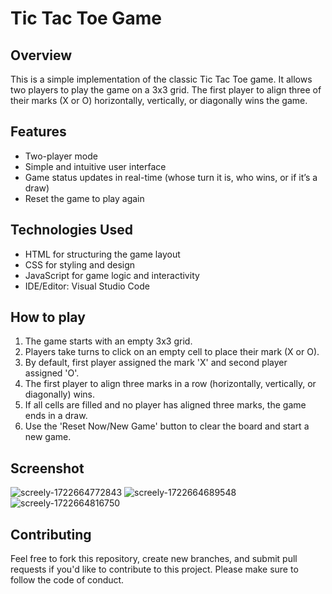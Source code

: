 # Tic Tac Toe Game

## Overview
This is a simple implementation of the classic Tic Tac Toe game. It allows two players to play the game on a 3x3 grid. The first player to align three of their marks (X or O) horizontally, vertically, or diagonally wins the game.

## Features
- Two-player mode
- Simple and intuitive user interface
- Game status updates in real-time (whose turn it is, who wins, or if it’s a draw)
- Reset the game to play again

## Technologies Used
- HTML for structuring the game layout
- CSS for styling and design
- JavaScript for game logic and interactivity
- IDE/Editor: Visual Studio Code

## How to play
1. The game starts with an empty 3x3 grid.
2. Players take turns to click on an empty cell to place their mark (X or O).
4. By default, first player assigned the mark 'X' and second player assigned 'O'.
3. The first player to align three marks in a row (horizontally, vertically, or diagonally) wins.
4. If all cells are filled and no player has aligned three marks, the game ends in a draw.
5. Use the 'Reset Now/New Game' button to clear the board and start a new game.

## Screenshot
![screely-1722664772843](https://github.com/user-attachments/assets/1ccc6d71-635c-4c6f-8425-4ee9b9d84d2e)
![screely-1722664689548](https://github.com/user-attachments/assets/e1993ad7-b3ce-4f01-a529-842c07170a64)
![screely-1722664816750](https://github.com/user-attachments/assets/f622610d-3e23-475d-9891-374436226612)

## Contributing
Feel free to fork this repository, create new branches, and submit pull requests if you'd like to contribute to this project. Please make sure to follow the code of conduct.
